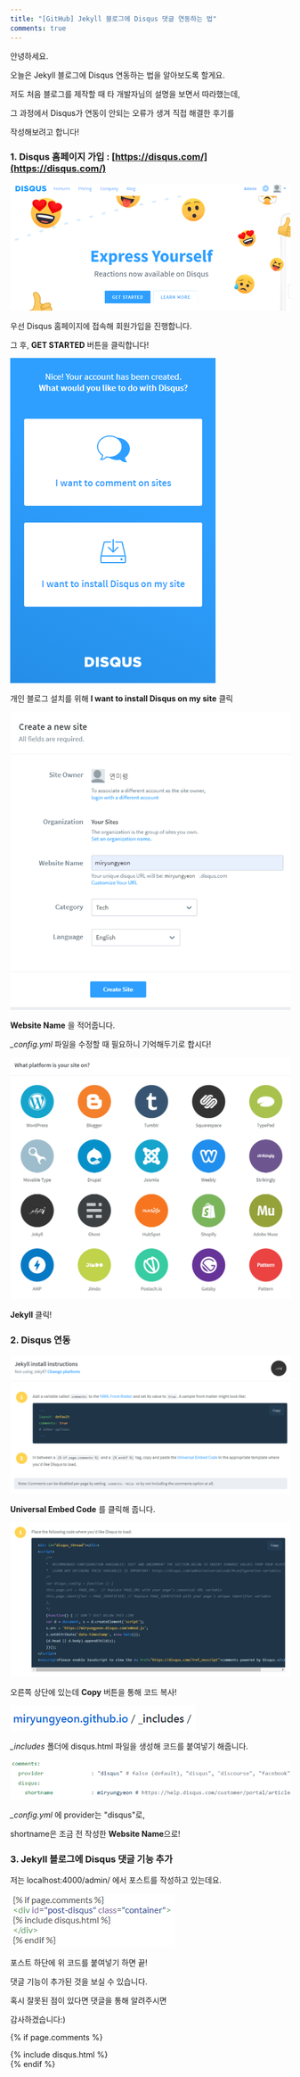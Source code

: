 ```yaml
---
title: "[GitHub] Jekyll 블로그에 Disqus 댓글 연동하는 법"
comments: true
---
```


안녕하세요.

오늘은 Jekyll 블로그에 Disqus 연동하는 법을 알아보도록 할게요.

저도 처음 블로그를 제작할 때 타 개발자님의 설명을 보면서 따라했는데,

그 과정에서 Disqus가 연동이 안되는 오류가 생겨 직접 해결한 후기를

작성해보려고 합니다!

### 1. Disqus 홈페이지 가입  : [https://disqus.com/](https://disqus.com/)

![Disqus_1](/assets/images/Disqus_1.png)

우선 Disqus 홈페이지에 접속해 회원가입을 진행합니다.

그 후, **GET STARTED** 버튼을 클릭합니다!

![Disqus_2](/assets/images/Disqus_2.png)

개인 블로그 설치를 위해 **I want to install Disqus on my site** 클릭

![Disqus_3](/assets/images/Disqus_3.png)

**Website Name** 을 적어줍니다.

*_config.yml*  파일을 수정할 때 필요하니 기억해두기로 합시다!

![Disqus_4](/assets/images/Disqus_4.png)

**Jekyll** 클릭!

### 2. Disqus 연동

![Disqus_5](/assets/images/Disqus_5.png)

**Universal Embed Code** 를 클릭해 줍니다.

![Disqus_6](/assets/images/Disqus_6.png)

오른쪽 상단에 있는데 **Copy** 버튼을 통해 코드 복사!

![Disqus_7](/assets/images/Disqus_7.png)

*_includes* 폴더에 disqus.html 파일을 생성해 코드를 붙여넣기 해줍니다.

![Disqus_8](/assets/images/Disqus_8.png)

*_config.yml* 에 provider는 "disqus"로,

shortname은 조금 전 작성한 **Website Name**으로!

### 3. Jekyll 블로그에 Disqus 댓글 기능 추가

저는 localhost:4000/admin/ 에서 포스트를 작성하고 있는데요.

![Disqus_9](/assets/images/Disqus_9.png)

포스트 하단에 위 코드를 붙여넣기 하면 끝!

댓글 기능이 추가된 것을 보실 수 있습니다.

혹시 잘못된 점이 있다면 댓글을 통해 알려주시면

감사하겠습니다:)


{% if page.comments %}
<div id="post-disqus" class="container">
{% include disqus.html %}
</div>
{% endif %}
